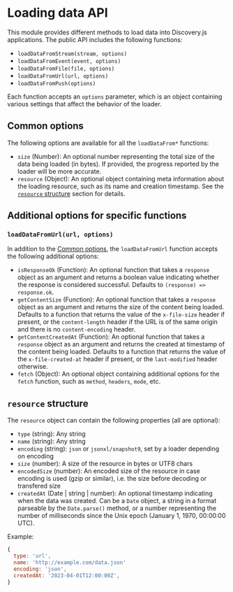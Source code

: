 # Loading data API

This module provides different methods to load data into Discovery.js applications. The public API includes the following functions:

- `loadDataFromStream(stream, options)`
- `loadDataFromEvent(event, options)`
- `loadDataFromFile(file, options)`
- `loadDataFromUrl(url, options)`
- `loadDataFromPush(options)`

Each function accepts an `options` parameter, which is an object containing various settings that affect the behavior of the loader.

## Common options

The following options are available for all the `loadDataFrom*` functions:

- `size` (Number): An optional number representing the total size of the data being loaded (in bytes). If provided, the progress reported by the loader will be more accurate.
- `resource` (Object): An optional object containing meta information about the loading resource, such as its name and creation timestamp. See the [`resource` structure](#datameta-structure) section for details.

## Additional options for specific functions

### `loadDataFromUrl(url, options)`

In addition to the [Common options](#common-options), the `loadDataFromUrl` function accepts the following additional options:

- `isResponseOk` (Function): An optional function that takes a `response` object as an argument and returns a boolean value indicating whether the response is considered successful. Defaults to `(response) => response.ok`.
- `getContentSize` (Function): An optional function that takes a `response` object as an argument and returns the size of the content being loaded. Defaults to a function that returns the value of the `x-file-size` header if present, or the `content-length` header if the URL is of the same origin and there is no `content-encoding` header.
- `getContentCreatedAt` (Function): An optional function that takes a `response` object as an argument and returns the created at timestamp of the content being loaded. Defaults to a function that returns the value of the `x-file-created-at` header if present, or the `last-modified` header otherwise.
- `fetch` (Object): An optional object containing additional options for the `fetch` function, such as `method`, `headers`, `mode`, etc.

## `resource` structure

The `resource` object can contain the following properties (all are optional):

- `type` (string): Any string
- `name` (string): Any string
- `encoding` (string): `json` or `jsonxl/snapshot9`, set by a loader depending on encoding
- `size` (number): A size of the resource in bytes or UTF8 chars
- `encodedSize` (number): An encoded size of the resource in case encoding is used (gzip or similar), i.e. the size before decoding or transfered size
- `createdAt` (Date | string | number): An optional timestamp indicating when the data was created. Can be a `Date` object, a string in a format parseable by the `Date.parse()` method, or a number representing the number of milliseconds since the Unix epoch (January 1, 1970, 00:00:00 UTC).

Example:

```javascript
{
  type: 'url',
  name: 'http://example.com/data.json'
  encoding: 'json',
  createdAt: '2023-04-01T12:00:00Z',
}
```
